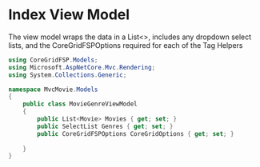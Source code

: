 ﻿# Index View Model

The view model wraps the data in a List<>, includes any dropdown select lists, and the CoreGridFSPOptions required for each of the Tag Helpers

```csharp
using CoreGridFSP.Models;
using Microsoft.AspNetCore.Mvc.Rendering;
using System.Collections.Generic;

namespace MvcMovie.Models
{
    public class MovieGenreViewModel
    {
        public List<Movie> Movies { get; set; }
        public SelectList Genres { get; set; }
        public CoreGridFSPOptions CoreGridOptions { get; set; }
        
    }
}
```